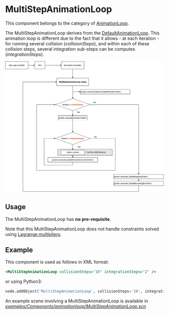 MultiStepAnimationLoop
======================

This component belongs to the category of [AnimationLoop](https://www.sofa-framework.org/community/doc/main-principles/animation-loop/).

The MultiStepAnimationLoop derives from the [DefaultAnimationLoop](https://www.sofa-framework.org/community/doc/using-SOFA/components/animationloop/defaultanimationloop/). This animation loop is different due to the fact that it allows - at each iteration - for running several collision (_collisionSteps_), and within each of these collision steps, several integration sub-steps can be computes (_integrationSteps_).

<a href="https://github.com/sofa-framework/doc/blob/master/images/animationloop/MultiStepAnimationLoop.png?raw=true"><img src="https://github.com/sofa-framework/doc/blob/master/images/animationloop/MultiStepAnimationLoop.png?raw=true" title="Flow diagram for a MultiStepAnimationLoop"/></a>

Usage
-----

The MultiStepAnimationLoop has **no pre-requisite**.

Note that this MultiStepAnimationLoop does not handle constraints solved using [Lagrange multipliers](https://www.sofa-framework.org/community/doc/main-principles/constraints/lagrange-constraint/).


Example
-------

This component is used as follows in XML format:

``` xml
<MultiStepAnimationLoop collisionSteps="10" integrationSteps="2" />
```

or using Python3:

``` python
node.addObject('MultiStepAnimationLoop', collisionSteps='10', integrationSteps='2')
```

An example scene involving a MultiStepAnimationLoop is available in [*examples/Components/animationloop/MultiStepAnimationLoop.scn*](https://github.com/sofa-framework/sofa/blob/master/examples/Components/animationloop/MultiStepAnimationLoop.scn)